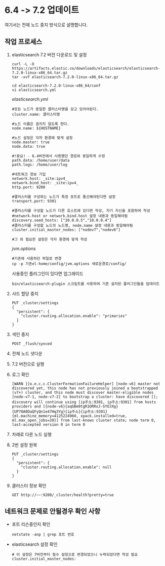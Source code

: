 # 6.4 -> 7.2 업데이트
여기서는 전체 노드 중지 방식으로 설명합니다.

## 작업 프로세스
1. elasticsearch 7.2 버전 다운로드 및 설정
    ```
    curl -L -O https://artifacts.elastic.co/downloads/elasticsearch/elasticsearch-7.2.0-linux-x86_64.tar.gz
    tar -xvf elasticsearch-7.2.0-linux-x86_64.tar.gz
    
    cd elasticsearch-7.2.0-linux-x86_64/conf
    vi elasticsearch.yml
    ```
    
    _elasticsearch.yml_
    
    ```
    #모든 노드가 동일한 클러스터명을 갖고 있어야된다.
    cluster.name: 클러스터명
   
    #노드 이름은 겹치지 않도록 한다. 
    node.name: ${HOSTNAME}
    
    #노드 설정은 각자 환경에 맞게 설정
    node.master: true
    node.data: true
    
    #!중요! - 6.4버전에서 사용했던 경로와 동일하게 수정
    path.data: /home/user/data
    path.logs: /home/user/log
    
    #네트워크 정보 기입
    network.host: _site:ipv4_
    network.bind_host: _site:ipv4_
    http.port: 9200
    
    #클러스터를 구성하는 노드가 특정 포트로 통신해야된다면 설정
    transport.port: 9301
    
    #클러스터를 구성할 노드가 다른 호스트에 있다면 작성, 자기 자신을 포함하여 작성
    #network.host or network.bind.host 설정 내용과 동일해야됨
    discovery.seed_hosts: ["10.0.0.5","10.0.0.4"]
    #클러스터를 구성할 노드의 노드명, node.name 설정 내용과 동일해야됨
    cluster.initial_master_nodes: ["nodev7","nodev6"]
    
    #그 외 필요한 설정은 각자 환경에 맞게 작성
    ```
    
    _jvm.options_
    ```
    #기존에 사용하던 파일로 변경
    cp -p 기존el-home/config/jvm.options 새로운경로/config/
    ```
    
    사용중인 플러그인이 있다면 업그래이드
    ```
    bin/elasticsearch-plugin 스크립트를 사용하여 기존 설치된 플러그인들을 업데이트
    ```
    
2. 샤드 할당 중지
    ```
    PUT _cluster/settings
    {
      "persistent": {
        "cluster.routing.allocation.enable": "primaries"
      }
    }
    ```
    
3. 색인 중지
    ```
    POST _flush/synced
    ```    
4. 전체 노드 셧다운
5. 7.2 버전으로 실행
6. 로그 확인
    ```
    [WARN ][o.e.c.c.ClusterFormationFailureHelper] [node-v6] master not discovered yet, this node has not previously joined a bootstrapped (v7+) cluster, and this node must discover master-eligible nodes [node-v7-1, node-v7-2] to bootstrap a cluster: have discovered []; discovery will continue using [ip주소:9301, ip주소:9301] from hosts providers and [{node-v6}{aqGBm9tgR1ORRxJ-SYOJXg}{UP7OA0DaQFyQn1e47Hq3Yg}{ip주소}{ip주소:9301}{ml.machine_memory=4125224960, xpack.installed=true, ml.max_open_jobs=20}] from last-known cluster state; node term 0, last-accepted version 0 in term 0
    ```    
7. 차례로 다른 노드 실행
8. 2번 설정 원복
     ```
     PUT _cluster/settings
     {
       "persistent": {
         "cluster.routing.allocation.enable": null
       }
     }
     ```
9. 클러스터 정보 확인
    ```
    GET http://~~:9200/_cluster/health?pretty=true
    ```
    
## 네트워크 문제로 안될경우 확인 사항
* 포트 리슨중인지 확인
    ```
    netstate -anp | grep 포트 번호
    ```
    
* elasticsearch 설정 확인
    ```
    # 이 설정은 7버전부터 필수 설정으로 변경되었으니 누락되었다면 작성 필요
    cluster.initial_master_nodes: 
    ```